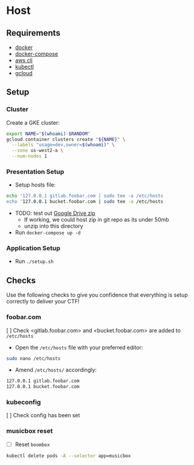 # Host

## Requirements

- [docker](https://docs.docker.com/get-docker/)
- [docker-compose](https://docs.docker.com/compose/install/)
- [aws cli](https://docs.aws.amazon.com/cli/latest/userguide/getting-started-install.html)
- [kubectl](https://kubernetes.io/docs/tasks/tools/#kubectl)
- [gcloud](https://cloud.google.com/sdk/docs/install)


## Setup

### Cluster

Create a GKE cluster:

```bash
export NAME="$(whoami)-$RANDOM"
gcloud container clusters create "${NAME}" \
  --labels "usage=dev,owner=$(whoami)" \
  --zone us-west2-a \
  --num-nodes 1
```

### Presentation Setup

- Setup hosts file:

```sh
echo '127.0.0.1 gitlab.foobar.com | sudo tee -a /etc/hosts
echo '127.0.0.1 bucket.foobar.com | sudo tee -a /etc/hosts
```

- TODO: test out [Google Drive zip](https://drive.google.com/file/d/1F_fQopb5djCfu0kAkw1NQxDspSaSh0sb/view?usp=sharing)
  - If working, we could host zip in git repo as its under 50mb
  - unzip into this directory
- Run `docker-compose up -d`

### Application Setup

- Run `./setup.sh`

## Checks

Use the following checks to give you confidence that everything is setup correctly to deliver your CTF!

### foobar.com

[ ] Check <gitlab.foobar.com> and <bucket.foobar.com> are added to `/etc/hosts`

- Open the `/etc/hosts` file with your preferred editor:

```sh
sudo nano /etc/hosts
```

- Amend `/etc/hosts/` accordingly:

```txt
127.0.0.1 gitlab.foobar.com
127.0.0.1 bucket.foobar.com
```

### kubeconfig

[ ] Check config has been set

### musicbox reset

- [ ] Reset `boombox`

```sh
kubectl delete pods -A --selector app=musicbox
```
